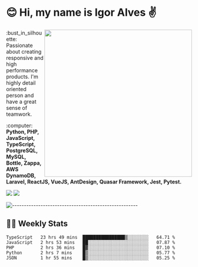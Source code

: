 # :blush: Hi, my name is Igor Alves :v:

<img src="https://github-readme-stats.vercel.app/api?username=iguit0&show_icons=true&include_all_commits=true&count_private=true&theme=dark" min-width="400px" max-width="400px" width="400px" align="right" />

<p align="left"> 
  :bust_in_silhouette: Passionate about creating responsive and high performance products.
  I'm highly detail oriented person and have a great sense of teamwork.
</p>

<p align="left">
  :computer: <strong>Python, PHP, JavaScript, TypeScript, PostgreSQL, MySQL, Bottle, Zappa, AWS DynamoDB, Laravel, ReactJS, VueJS, AntDesign, Quasar Framework, Jest, Pytest.</strong>
</p>

<p align="left">
  <a href="https://www.linkedin.com/in/igor-lucio-alves" target="_blank" rel="noopener noreferrer" alt="LinkedIn">
  <img src="https://img.shields.io/badge/LinkedIn-0077B5?style=for-the-badge&logo=linkedin&logoColor=white" /></a>

  <a href="https://t.me/iguit0" target="_blank" rel="noopener noreferrer" alt="Telegram">
  <img src="https://img.shields.io/badge/Telegram-2CA5E0?style=for-the-badge&logo=telegram&logoColor=white" /></a>
</p>

![-----------------------------------------------------](https://raw.githubusercontent.com/andreasbm/readme/master/assets/lines/aqua.png)

## :man_technologist: Weekly Stats
<!--START_SECTION:waka-->
```text
TypeScript   23 hrs 49 mins  ████████████████▒░░░░░░░░   64.71 % 
JavaScript   2 hrs 53 mins   ██░░░░░░░░░░░░░░░░░░░░░░░   07.87 % 
PHP          2 hrs 36 mins   █▓░░░░░░░░░░░░░░░░░░░░░░░   07.10 % 
Python       2 hrs 7 mins    █▒░░░░░░░░░░░░░░░░░░░░░░░   05.77 % 
JSON         1 hr 55 mins    █▒░░░░░░░░░░░░░░░░░░░░░░░   05.25 % 
```
<!--END_SECTION:waka-->
